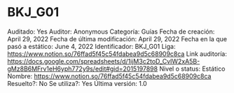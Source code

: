 # BKJ_G01

Auditado: Yes
Auditor: Anonymous
Categoría: Guías
Fecha de creación: April 29, 2022
Fecha de última modificación: April 29, 2022
Fecha en la que pasó a estático: June 4, 2022
Identificador: BKJ_G01
Liga: https://www.notion.so/76ffad5f45c54fdabea9d5c68909c8ca 
Link auditoría: https://docs.google.com/spreadsheets/d/1ijM3c2toD_CvIW2xA5B-gMz8B6MFrv1eH6yph772y9s/edit#gid=2015197898
Nivel o status: Estático
Nombre: https://www.notion.so/76ffad5f45c54fdabea9d5c68909c8ca 
Resuelto?: No
Se utiliza?: Yes
Última versión: 1.0